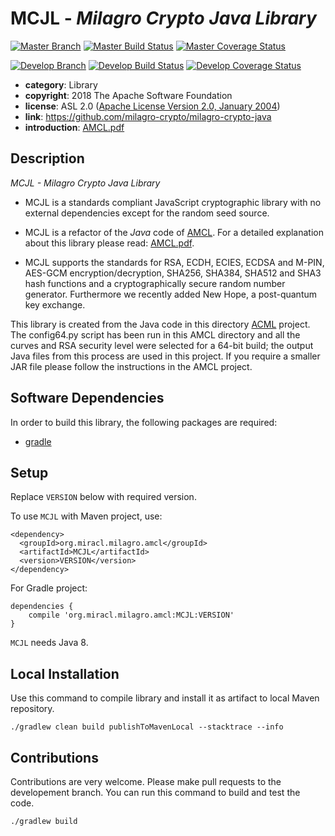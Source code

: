 # MCJL - *Milagro Crypto Java Library*

[![Master Branch](https://img.shields.io/badge/-master:-gray.svg)](https://github.com/milagro-crypto/milagro-crypto-java/tree/master)
[![Master Build Status](https://secure.travis-ci.org/milagro-crypto/milagro-crypto-java.png?branch=master)](https://travis-ci.org/milagro-crypto/milagro-crypto-java?branch=master)
[![Master Coverage Status](https://coveralls.io/repos/github/milagro-crypto/milagro-crypto-java/badge.svg?branch=master)](https://coveralls.io/github/milagro-crypto/milagro-crypto-java?branch=master)

[![Develop Branch](https://img.shields.io/badge/-develop:-gray.svg)](https://github.com/milagro-crypto/milagro-crypto-java/tree/develop)
[![Develop Build Status](https://secure.travis-ci.org/milagro-crypto/milagro-crypto-java.png?branch=develop)](https://travis-ci.org/milagro-crypto/milagro-crypto-java?branch=develop)
[![Develop Coverage Status](https://coveralls.io/repos/github/milagro-crypto/milagro-crypto-java/badge.svg?branch=develop)](https://coveralls.io/github/milagro-crypto/milagro-crypto-java?branch=develop)


* **category**:    Library
* **copyright**:   2018 The Apache Software Foundation
* **license**:     ASL 2.0 ([Apache License Version 2.0, January 2004](http://www.apache.org/licenses/LICENSE-2.0))
* **link**:        https://github.com/milagro-crypto/milagro-crypto-java
* **introduction**: [AMCL.pdf](AMCL.pdf)


## Description

*MCJL - Milagro Crypto Java Library*

* MCJL is a standards compliant JavaScript cryptographic library with no external dependencies except for the random seed source.

* MCJL is a refactor of the *Java* code of [AMCL](https://github.com/milagro-crypto/amcl). For a detailed explanation about this library please read: [AMCL.pdf](AMCL.pdf). 

* MCJL supports the standards for RSA, ECDH, ECIES, ECDSA and M-PIN, AES-GCM encryption/decryption, SHA256, SHA384, SHA512 and SHA3 hash functions and a cryptographically secure random number generator. Furthermore we recently added New Hope, a post-quantum key exchange.

This library is created from the Java code in this directory 
[ACML](https://github.com/milagro-crypto/amcl/tree/master/version3/java) 
project. The config64.py script has been run in this AMCL directory and all 
the curves and RSA security level were selected for a 64-bit build; the output
Java files from this process are used in this project. If you require a 
smaller JAR file please follow the instructions in the AMCL project.

## Software Dependencies

In order to build this library, the following packages are required:

* [gradle](https://gradle.org/)

## Setup

Replace `VERSION` below with required version.

To use `MCJL` with Maven project, use:
```
<dependency>
  <groupId>org.miracl.milagro.amcl</groupId>
  <artifactId>MCJL</artifactId>
  <version>VERSION</version>
</dependency>
```

For Gradle project:
```
dependencies {
    compile 'org.miracl.milagro.amcl:MCJL:VERSION'
}
```

`MCJL` needs Java 8.

## Local Installation

Use this command to compile library and install it as artifact to local Maven 
repository.

    ./gradlew clean build publishToMavenLocal --stacktrace --info

## Contributions

Contributions are very welcome. Please make pull requests to the developement branch. You can run this command to build and test the code.

    ./gradlew build
